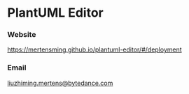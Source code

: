 # PlantUML Editor

### Website

https://mertensming.github.io/plantuml-editor/#/deployment

### Email

liuzhiming.mertens@bytedance.com
